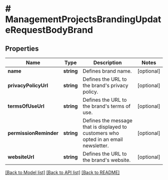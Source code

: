 # # ManagementProjectsBrandingUpdateRequestBodyBrand

## Properties

Name | Type | Description | Notes
------------ | ------------- | ------------- | -------------
**name** | **string** | Defines brand name. | [optional]
**privacyPolicyUrl** | **string** | Defines the URL to the brand&#39;s privacy policy. | [optional]
**termsOfUseUrl** | **string** | Defines the URL to the brand&#39;s terms of use. | [optional]
**permissionReminder** | **string** | Defines the message that is displayed to customers who opted in an email newsletter. | [optional]
**websiteUrl** | **string** | Defines the URL to the brand&#39;s website. | [optional]

[[Back to Model list]](../../README.md#models) [[Back to API list]](../../README.md#endpoints) [[Back to README]](../../README.md)
